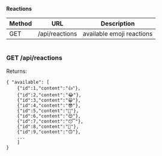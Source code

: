 **Reactions**



|Method | URL | Description |
|-------|-----|-------------|
| GET   | /api/reactions | available emoji reactions |

#

### GET /api/reactions
Returns:
```
{ "available": [
    {"id":1,"content":"👍"},
    {"id":2,"content":"😂"},
    {"id":3,"content":"😁"},
    {"id":4,"content":"😎"},
    {"id":5,"content":"🤔"},
    {"id":6,"content":"😍"},
    {"id":7,"content":"😴"},
    {"id":8,"content":"😬"},
    {"id":9,"content":"🙃"},
    ...
    ]
}
```